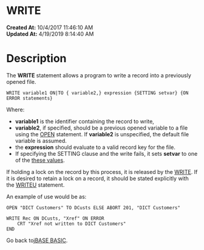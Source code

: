# WRITE

**Created At:** 10/4/2017 11:46:10 AM  
**Updated At:** 4/19/2019 8:14:40 AM  


# Description

The **WRITE** statement allows a program to write a record into a previously opened file.

```
WRITE variable1 ON|TO { variable2,} expression {SETTING setvar} {ON ERROR statements}
```

Where:

- **variable1** is the identifier containing the record to write,
- **variable2**, if specified, should be a previous opened variable to a file using the [OPEN](277537-open) statement. If **variable2** is unspecified, the default file variable is assumed.
- the **expression** should evaluate to a valid record key for the file.
- If specifying the SETTING clause and the write fails, it sets **setvar** to one of the [these values](277647-increamental-file-errors).


If holding a lock on the record by this process, it is released by the [WRITE](279568-write). If it is desired to retain a lock on a record, it should be stated explicitly with the [WRITEU](279573-writeu) statement.

An example of use would be as:

```
OPEN "DICT Customers" TO DCusts ELSE ABORT 201, "DICT Customers"

WRITE Rec ON DCusts, "Xref" ON ERROR
    CRT "Xref not written to DICT Customers"
END
```



Go back to[jBASE BASIC](263498-jbase-basic).
